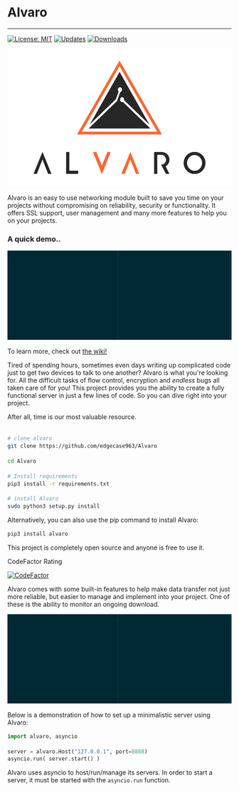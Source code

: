 ﻿# Alvaro
---
[![License: MIT](https://img.shields.io/badge/License-MIT-yellow.svg)](https://opensource.org/licenses/MIT) [![Updates](https://pyup.io/repos/github/edgecase963/Alvaro/shield.svg)](https://pyup.io/repos/github/edgecase963/Alvaro/) [![Downloads](https://pepy.tech/badge/alvaro)](https://pepy.tech/project/alvaro)

![Logo](readme_media/logo.png)

Alvaro is an easy to use networking module built to save you time on your projects without compromising on reliability, security or functionality.
It offers SSL support, user management and many more features to help you on your projects.

### A quick demo..
![Alvaro Demo](demos/demo.gif)

To learn more, check out [the wiki!](https://github.com/edgecase963/Alvaro/wiki)

Tired of spending hours, sometimes even days writing up complicated code just to get two devices to talk to one another? Alvaro is what you're looking for. All the difficult tasks of flow control, encryption and _endless_ bugs all taken care of for you! This project provides you the ability to create a fully functional server in just a few lines of code. So you can dive right into your project.

After all, time is our most valuable resource.


```bash

# clone alvaro
git clone https://github.com/edgecase963/Alvaro

cd Alvaro

# Install requirements
pip3 install -r requirements.txt

# install Alvaro
sudo python3 setup.py install

```

Alternatively, you can also use the pip command to install Alvaro:
```bash
pip3 install alvaro
```

This project is completely open source and anyone is free to use it.

CodeFactor Rating

[![CodeFactor](https://www.codefactor.io/repository/github/edgecase963/alvaro/badge)](https://www.codefactor.io/repository/github/edgecase963/alvaro)


Alvaro comes with some built-in features to help make data transfer not just more reliable, but easier to manage and implement into your project. One of these is the ability to monitor an ongoing download.

![Download Demo](demos/download_demo.gif)


Below is a demonstration of how to set up a minimalistic server using Alvaro:

```python
import alvaro, asyncio

server = alvaro.Host("127.0.0.1", port=8888)
asyncio.run( server.start() )
```

Alvaro uses asyncio to host/run/manage its servers. In order to start a server, it must be started with the `asyncio.run` function.

